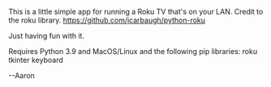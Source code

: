 This is a little simple app for running a Roku TV that's on your LAN.
Credit to the roku library. https://github.com/jcarbaugh/python-roku

Just having fun with it.

Requires Python 3.9 and MacOS/Linux and the following pip libraries:
roku
tkinter
keyboard

--Aaron
